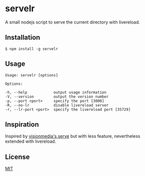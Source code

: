 # servelr

A small nodejs script to serve the current directory with livereload.

## Installation

    $ npm install -g servelr

## Usage

    Usage: servelr [options]

    Options:

    -h, --help            output usage information
    -V, --version         output the version number
    -p, --port <port>     specify the port [3000]
    -R, --no-lr           disable livereload server
    -r, --lr-port <port>  specify the livereload port [35729]

## Inspiration

Inspired by [visionmedia's serve](https://github.com/visionmedia/serve/) but with less feature, nevertheless extended with livereload.

## License

[MIT](https://github.com/noxan/servelr/blob/master/LICENSE)
